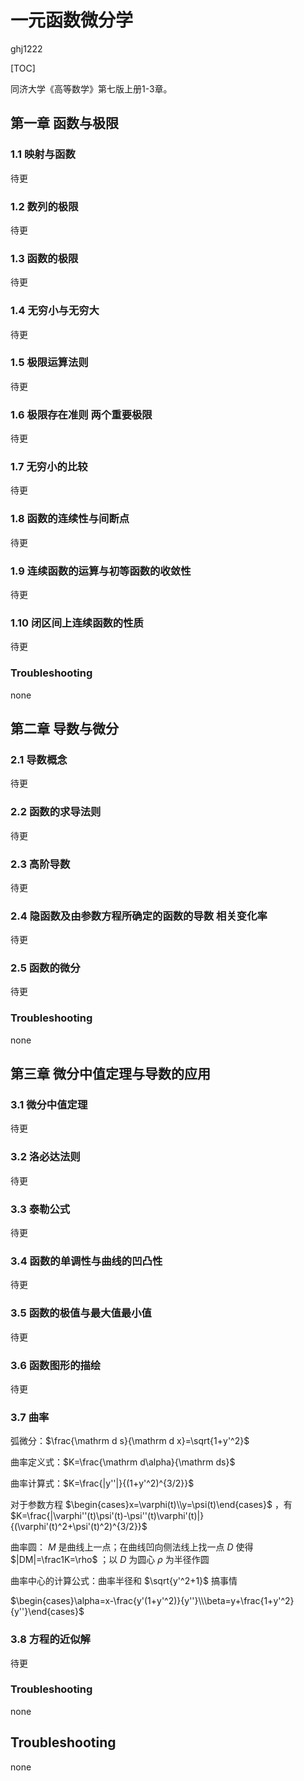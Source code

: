 # 一元函数微分学

ghj1222

[TOC]

同济大学《高等数学》第七版上册1-3章。

## 第一章 函数与极限

### 1.1 映射与函数

待更

### 1.2 数列的极限

待更

### 1.3 函数的极限

待更

### 1.4 无穷小与无穷大

待更

### 1.5 极限运算法则

待更

### 1.6 极限存在准则 两个重要极限

待更

### 1.7 无穷小的比较

待更

### 1.8 函数的连续性与间断点

待更

### 1.9 连续函数的运算与初等函数的收敛性

待更

### 1.10 闭区间上连续函数的性质

待更

### Troubleshooting

none

## 第二章 导数与微分

### 2.1 导数概念

待更

### 2.2 函数的求导法则

待更

### 2.3 高阶导数

待更

### 2.4 隐函数及由参数方程所确定的函数的导数 相关变化率

待更

### 2.5 函数的微分

待更

### Troubleshooting

none

## 第三章 微分中值定理与导数的应用

### 3.1 微分中值定理

待更

### 3.2 洛必达法则

待更

### 3.3 泰勒公式

待更

### 3.4 函数的单调性与曲线的凹凸性

待更

### 3.5 函数的极值与最大值最小值

待更

### 3.6 函数图形的描绘

待更

### 3.7 曲率

弧微分：$\frac{\mathrm d s}{\mathrm d x}=\sqrt{1+y'^2}$

曲率定义式：$K=\frac{\mathrm d\alpha}{\mathrm ds}$

曲率计算式：$K=\frac{|y''|}{(1+y'^2)^{3/2}}$

对于参数方程 $\begin{cases}x=\varphi(t)\\y=\psi(t)\end{cases}$ ，有 $K=\frac{|\varphi''(t)\psi'(t)-\psi''(t)\varphi'(t)|}{(\varphi'(t)^2+\psi'(t)^2)^{3/2}}$

曲率圆： $M$ 是曲线上一点；在曲线凹向侧法线上找一点 $D$ 使得 $|DM|=\frac1K=\rho$ ；以 $D$ 为圆心 $\rho$ 为半径作圆

曲率中心的计算公式：曲率半径和 $\sqrt{y'^2+1}$ 搞事情

$\begin{cases}\alpha=x-\frac{y'(1+y'^2)}{y''}\\\beta=y+\frac{1+y'^2}{y''}\end{cases}$

### 3.8 方程的近似解

待更

### Troubleshooting

none

## Troubleshooting

none